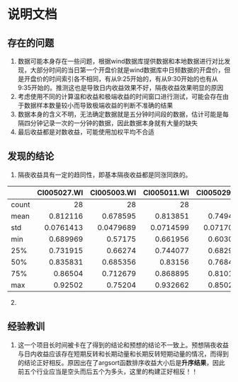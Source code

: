 # 说明文档

## 存在的问题

1. 数据可能本身存在一些问题，根据wind数据库提供数据和本地数据进行对比发现，大部分时间的当日第一个开盘价就是wind数据库中日频数据的开盘价，但是开盘价的时间索引各不相同，有从9:25开始的，有从9:30开始的也有从9:35开始的。推测这也是导致日内收益效果不好，隔夜收益效果明显的原因
2. 考虑使用不同的计算温和收益和极端收益的时间窗口进行测试，可能会存在由于数据样本数量较小而导致极端收益的判断不准确的结果
3. 数据本身的含义不明，无法确定数据就是五分钟时间段的数据，估计可能是每隔四分钟记录一次的一分钟的数据，因此数据本身就有大量的缺失
4. 最后收益都是对数收益，可能使用加权平均不合适

## 发现的结论

1. 隔夜收益具有一定的趋同性，即基本隔夜收益都是同涨同跌的。

|       |   CI005027.WI |   CI005003.WI |   CI005011.WI |   CI005029.WI |   CI005025.WI |   CI005013.WI |   CI005001.WI |   CI005005.WI |   CI005017.WI |   CI005009.WI |   CI005021.WI |   CI005015.WI |   CI005019.WI |   CI005007.WI |   CI005023.WI |   CI005002.WI |   CI005010.WI |   CI005026.WI |   CI005012.WI |   CI005028.WI |   CI005024.WI |   CI005020.WI |   CI005004.WI |   CI005008.WI |   CI005016.WI |   CI005022.WI |   CI005014.WI |   CI005006.WI |   CI005018.WI |
|:------|--------------:|--------------:|--------------:|--------------:|--------------:|--------------:|--------------:|--------------:|--------------:|--------------:|--------------:|--------------:|--------------:|--------------:|--------------:|--------------:|--------------:|--------------:|--------------:|--------------:|--------------:|--------------:|--------------:|--------------:|--------------:|--------------:|--------------:|--------------:|--------------:|
| count |    28         |    28         |    28         |    28         |    28         |    28         |    28         |    28         |    28         |    28         |    28         |    28         |    28         |    28         |    28         |    28         |    28         |    28         |    28         |    28         |    28         |    28         |    28         |    28         |    28         |    28         |    28         |     28        |    28         |
| mean  |     0.812116  |     0.678595  |     0.813851  |     0.749482  |     0.783636  |     0.803669  |     0.712679  |     0.743086  |     0.782627  |     0.816486  |     0.705885  |     0.669231  |     0.705997  |     0.798422  |     0.785188  |     0.695839  |     0.850058  |     0.805975  |     0.758727  |     0.815199  |     0.787662  |     0.728564  |     0.811919  |     0.659403  |     0.704997  |     0.785059  |     0.810346  |      0.833978 |     0.779638  |
| std   |     0.0761413 |     0.0479689 |     0.0714599 |     0.0717092 |     0.0680013 |     0.0592166 |     0.0479998 |     0.0513502 |     0.0720779 |     0.0730213 |     0.0533683 |     0.0480599 |     0.0447428 |     0.0580637 |     0.0569001 |     0.0437245 |     0.0687673 |     0.0708698 |     0.0620029 |     0.0709313 |     0.0600327 |     0.0564958 |     0.0610016 |     0.0622031 |     0.0496899 |     0.0563958 |     0.0640103 |      0.063215 |     0.0616608 |
| min   |     0.689969  |     0.57175   |     0.661956  |     0.603053  |     0.656973  |     0.68388   |     0.598233  |     0.630558  |     0.634153  |     0.628848  |     0.600205  |     0.561998  |     0.598657  |     0.665367  |     0.680912  |     0.592985  |     0.722526  |     0.686217  |     0.641919  |     0.697411  |     0.669068  |     0.636707  |     0.694934  |     0.561998  |     0.597019  |     0.662629  |     0.672316  |      0.715562 |     0.652582  |
| 25%   |     0.731915  |     0.66274   |     0.744077  |     0.682965  |     0.724146  |     0.754762  |     0.687301  |     0.718244  |     0.731006  |     0.752096  |     0.672833  |     0.635372  |     0.671104  |     0.76433   |     0.739062  |     0.674921  |     0.781972  |     0.74181   |     0.720584  |     0.739277  |     0.743409  |     0.67415   |     0.763193  |     0.607519  |     0.670304  |     0.748294  |     0.74937   |      0.784417 |     0.727221  |
| 50%   |     0.835831  |     0.685356  |     0.83156   |     0.768483  |     0.793696  |     0.823899  |     0.718901  |     0.758533  |     0.804777  |     0.827438  |     0.714617  |     0.689953  |     0.725308  |     0.813873  |     0.802507  |     0.698866  |     0.869247  |     0.822735  |     0.767286  |     0.837172  |     0.806875  |     0.743774  |     0.823091  |     0.657269  |     0.728278  |     0.814407  |     0.819147  |      0.846195 |     0.795726  |
| 75%   |     0.86504   |     0.712679  |     0.868895  |     0.810163  |     0.837483  |     0.849202  |     0.743375  |     0.778833  |     0.841196  |     0.872998  |     0.743215  |     0.705511  |     0.736934  |     0.835624  |     0.827385  |     0.722258  |     0.907722  |     0.861029  |     0.810461  |     0.868642  |     0.834372  |     0.770921  |     0.861246  |     0.687698  |     0.74151   |     0.826393  |     0.863161  |      0.883192 |     0.829049  |
| max   |     0.92502   |     0.75204   |     0.932662  |     0.850267  |     0.876331  |     0.898173  |     0.793642  |     0.820717  |     0.886246  |     0.925497  |     0.827779  |     0.739999  |     0.76215   |     0.898348  |     0.880644  |     0.794093  |     0.943143  |     0.918725  |     0.865541  |     0.916606  |     0.880301  |     0.816145  |     0.913442  |     0.838747  |     0.764596  |     0.854952  |     0.909105  |      0.943143 |     0.864208  |

2. 

## 经验教训

1. 这一个项目长时间被卡在了得到的结论和预想的结论不一致上。预想隔夜收益与日内收益应该存在短期反转和长期动量和长期反转短期动量的情况，而得到的结论正好相反。原因出在了argsort函数排序收益大小后是**升序结果**，因此前五个行业应当是空头而后五个为多头，这里的构建正好相反！！